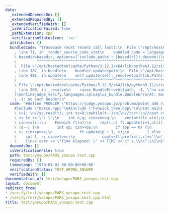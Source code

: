 ```yaml
---
data:
  _extendedDependsOn: []
  _extendedRequiredBy: []
  _extendedVerifiedWith: []
  _isVerificationFailed: true
  _pathExtension: cpp
  _verificationStatusIcon: ':x:'
  attributes: {}
  bundledCode: "Traceback (most recent call last):\n  File \"/opt/hostedtoolcache/Python/3.12.3/x64/lib/python3.12/site-packages/onlinejudge_verify/documentation/build.py\"\
    , line 71, in _render_source_code_stat\n    bundled_code = language.bundle(stat.path,\
    \ basedir=basedir, options={'include_paths': [basedir]}).decode()\n          \
    \         ^^^^^^^^^^^^^^^^^^^^^^^^^^^^^^^^^^^^^^^^^^^^^^^^^^^^^^^^^^^^^^^^^^^^^^^^^^^^^^^^^\n\
    \  File \"/opt/hostedtoolcache/Python/3.12.3/x64/lib/python3.12/site-packages/onlinejudge_verify/languages/cplusplus.py\"\
    , line 187, in bundle\n    bundler.update(path)\n  File \"/opt/hostedtoolcache/Python/3.12.3/x64/lib/python3.12/site-packages/onlinejudge_verify/languages/cplusplus_bundle.py\"\
    , line 401, in update\n    self.update(self._resolve(pathlib.Path(included), included_from=path))\n\
    \                ^^^^^^^^^^^^^^^^^^^^^^^^^^^^^^^^^^^^^^^^^^^^^^^^^^^^^^^^^\n \
    \ File \"/opt/hostedtoolcache/Python/3.12.3/x64/lib/python3.12/site-packages/onlinejudge_verify/languages/cplusplus_bundle.py\"\
    , line 260, in _resolve\n    raise BundleErrorAt(path, -1, \"no such header\"\
    )\nonlinejudge_verify.languages.cplusplus_bundle.BundleErrorAt: marco.hpp: line\
    \ -1: no such header\n"
  code: "#define PROBLEM \"https://judge.yosupo.jp/problem/point_add_range_sum\"\n\
    #include \"marco.hpp\"\n#include \"Fenwick_tree.hpp\"\n\nint main(){\nFT;\nint\
    \ t=1; \n//sc.read(t); int tc=0;\nwhile(t--)\n{\n//tc++;\n//cout << \"Case #\"\
    \ << tc << \": \";\n    int n,q; cin>>n>>q;\n    vector<ll> a(n);\n    rep(i,n)\
    \ cin>>a[i];\n    Fenwick ft(n);\n    rep(i,n) ft.update(i+1,a[i]);\n    while\
    \ (q--) {\n        int op; cin>>op;\n        if (op == 0) {\n            int p,\
    \ x; cin>>p>>x;\n            ft.update(p + 1, x);\n        } else {\n        \
    \    int l, r; cin>>l>>r;\n            cout<<ft.prefix(l,r)<<'\\n';\n        }\n\
    \    }\n// cerr << \"Time elapsed: \" << TIME << \" s.\\n\";\n}\n}\n"
  dependsOn: []
  isVerificationFile: true
  path: test/yosupo/PARS_yosupo.test.cpp
  requiredBy: []
  timestamp: '1970-01-01 00:00:00+00:00'
  verificationStatus: TEST_WRONG_ANSWER
  verifiedWith: []
documentation_of: test/yosupo/PARS_yosupo.test.cpp
layout: document
redirect_from:
- /verify/test/yosupo/PARS_yosupo.test.cpp
- /verify/test/yosupo/PARS_yosupo.test.cpp.html
title: test/yosupo/PARS_yosupo.test.cpp
---
```

